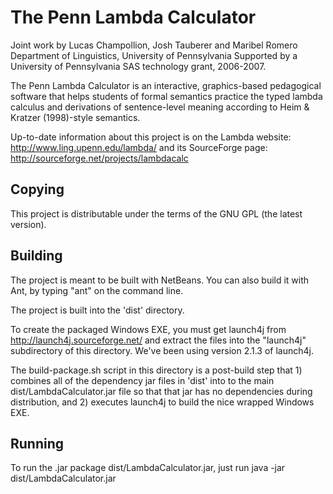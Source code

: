 The Penn Lambda Calculator
==========================

Joint work by Lucas Champollion, Josh Tauberer and Maribel Romero
Department of Linguistics, University of Pennsylvania
Supported by a University of Pennsylvania SAS technology grant,
2006-2007.

The Penn Lambda Calculator is an interactive, graphics-based pedagogical 
software that helps students of formal semantics practice the typed 
lambda calculus and derivations of sentence-level meaning according to 
Heim & Kratzer (1998)-style semantics.

Up-to-date information about this project is on the Lambda
website:
  http://www.ling.upenn.edu/lambda/
and its SourceForge page:
  http://sourceforge.net/projects/lambdacalc

Copying
-------

This project is distributable under the terms of the GNU GPL
(the latest version).

Building
--------

The project is meant to be built with NetBeans. You can also build
it with Ant, by typing "ant" on the command line.

The project is built into the 'dist' directory.

To create the packaged Windows EXE, you must get launch4j from 
http://launch4j.sourceforge.net/ and extract the files into the 
"launch4j" subdirectory of this directory.  We've been using version 
2.1.3 of launch4j.

The build-package.sh script in this directory is a post-build step
that 1) combines all of the dependency jar files in 'dist' into
to the main dist/LambdaCalculator.jar file so that that jar has no
dependencies during distribution, and 2) executes launch4j to
build the nice wrapped Windows EXE.

Running
-------

To run the .jar package dist/LambdaCalculator.jar, just run
  java -jar dist/LambdaCalculator.jar

